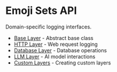 # Emoji Sets API

Domain-specific logging interfaces.

- [Base Layer](base.md) - Abstract base class
- [HTTP Layer](http.md) - Web request logging
- [Database Layer](database.md) - Database operations
- [LLM Layer](llm.md) - AI model interactions
- [Custom Layers](custom.md) - Creating custom layers
